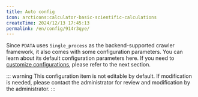 ```yaml
---
title: Auto config
icon: arcticons:calculator-basic-scientific-calculations
createTime: 2024/12/13 17:45:13
permalink: /en/config/914r3qye/
---
```


Since `PDATA` uses `Single_process` as the backend-supported crawler framework, it also comes with some configuration
parameters. You can learn about its default configuration parameters here. If you need
to [customize configurations](custom-config.md), please refer to the next section.

<ImageCard
    image="/auto-config/auto-config.png"
    title="Default Configuration"
    description="Based on the framework built on Single_process, you can quickly understand its default configuration items
    through the platform page."
    href="/"
    author="yuanshaohang"
    date="2024/05/21"
/>

::: warning
This configuration item is not editable by default. If modification is needed, please contact the administrator for review and modification by the administrator.
:::
